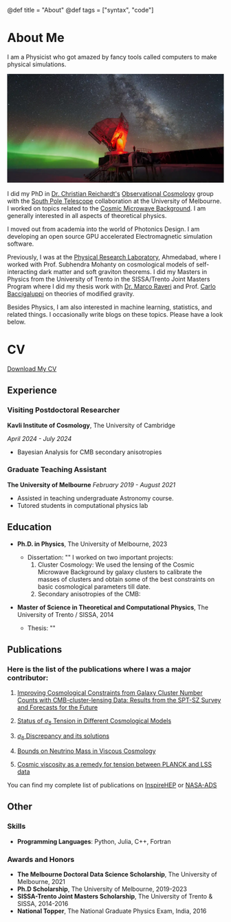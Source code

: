 @def title = "About"
@def tags = ["syntax", "code"]

# About Me
I am a Physicist who got amazed by fancy tools called computers to make physical simulations.


![SPT](/assets/spt.webp)

I did my PhD in [Dr. Christian Reichardt's]("https://pursuit.unimelb.edu.au/individuals/associate-professor-christian-reichardt") [Observational Cosmology]("http://www.ph.unimelb.edu.au/~creichardt/obscos/Welcome.html") group with the [South Pole Telescope]("https://pole.uchicago.edu/public/Home.html") collaboration at the University of Melbourne. I worked on topics related to the [Cosmic Microwave Background]("https://en.wikipedia.org/wiki/Cosmic_microwave_background"). I am generally interested in all aspects of theoretical physics.

I moved out from academia into the world of Photonics Design. I am developing an open source GPU accelerated Electromagnetic simulation software.

Previously, I was at the [Physical Research Laboratory]("https://www.prl.res.in/prl-eng/"), Ahmedabad, where I worked with Prof. Subhendra Mohanty on cosmological models of self-interacting dark matter and soft graviton theorems.
I did my Masters in Physics from the University of Trento in the SISSA/Trento Joint Masters Program where I did my thesis work with [Dr. Marco Raveri]("https://marcoraveri.com/") and Prof. [Carlo Baccigaluppi]("https://www.sissa.it/ap/members.php?ID=94") on theories of modified gravity.

Besides Physics, I am also interested in machine learning, statistics, and related things. I occasionally write blogs on these topics. Please have a look below.

# CV
[Download My CV](/assets/Chaubal_CV.pdf)

## Experience
### Visiting Postdoctoral Researcher
**Kavli Institute of Cosmology**, The University of Cambridge

*April 2024 - July 2024*
- Bayesian Analysis for CMB secondary anisotropies

### Graduate Teaching Assistant
**The University of Melbourne**
*February 2019 - August 2021*
- Assisted in teaching undergraduate Astronomy course.
- Tutored students in computational physics lab

## Education
- **Ph.D. in Physics**, The University of Melbourne, 2023
  - Dissertation: ""
    I worked on two important projects:
      1. Cluster Cosmology: We used the lensing of the Cosmic Microwave Background by galaxy clusters to calibrate the masses of clusters and obtain some of the best constraints on basic cosmological parameters till date.
      2. Secondary anisotropies of the CMB:

- **Master of Science in Theoretical and Computational Physics**, The University of Trento / SISSA, 2014
  - Thesis: ""

## Publications
### Here is the list of the publications where I was a major contributor:

1. [Improving Cosmological Constraints from Galaxy Cluster Number Counts with CMB-cluster-lensing Data: Results from the SPT-SZ Survey and Forecasts for the Future](https://iopscience.iop.org/article/10.3847/1538-4357/ac6a55)

2. [Status of $\sigma_8$ Tension in Different Cosmological Models](https://link.springer.com/chapter/10.1007/978-981-33-4408-2_129)

3. [$\sigma_8$ Discrepancy and its solutions](https://doi.org/10.1007/s12036-018-9543-4)

4. [Bounds on Neutrino Mass in Viscous Cosmology](https://doi.org/10.1088/1475-7516/2018/05/031)

5. [Cosmic viscosity as a remedy for tension between PLANCK and LSS data](https://doi.org/10.1088/1475-7516/2017/11/005)

You can find my complete list of publications on [InspireHEP](https://inspirehep.net/literature?sort=mostrecent&size=25&page=1&q=f%20a%20prakrut%20chaubal&ui-citation-summary=true) or [NASA-ADS](https://ui.adsabs.harvard.edu/search/filter_author_facet_hier_fq_author=AND&filter_author_facet_hier_fq_author=author_facet_hier%3A%220%2FChaubal%2C%20P%22&fq=%7B!type%3Daqp%20v%3D%24fq_author%7D&fq_author=(author_facet_hier%3A%220%2FChaubal%2C%20P%22)&q=((%20author%3A%22prakrut%20chaubal%22)%20AND%20year%3A2017-2023)&sort=date%20desc%2C%20bibcode%20desc&p_=0)
<!-- # Talks -->
<!-- ## Quantum Computing: The Future of Technology -->
<!-- **International Conference on Quantum Technologies** -->
<!-- *April 2023* -->
<!-- - Delivered a keynote speech on the advancements and future prospects of quantum computing. -->
<!---->
<!-- ## Theoretical Physics in the 21st Century -->
<!-- **Global Symposium on Advanced Physics** -->
<!-- *November 2021* -->
<!-- - Presented a paper on the latest developments in theoretical physics and their implications for the future. -->

<!-- # Volunteering -->
<!-- ## President -->
<!-- **Indian Institute Graduate (I2G) Group** -->
<!-- *January 2021 - December 2022* -->
<!-- - Coordinated with students stuck during the pandemic to find flight with the help of the Consulate -->
<!-- - Organized online and in-person events -->

## Other
### Skills
- **Programming Languages**: Python, Julia, C++, Fortran

### Awards and Honors
- **The Melbourne Doctoral Data Science Scholarship**, The University of Melbourne, 2021
- **Ph.D Scholarship**, The University of Melbourne, 2019-2023
- **SISSA-Trento Joint Masters Scholarship**, The University of Trento & SISSA, 2014-2016
- **National Topper**, The National Graduate Physics Exam, India, 2016

<!-- ## Publications -->
<!-- - Author of over 20 peer-reviewed articles in journals such as *Physical Review Letters*, *Journal of Computational Physics*, and *The Astrophysical Journal*. -->
<!-- Full Publication list: -->

